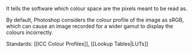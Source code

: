 It tells the software which colour space are the pixels meant to be read as.

By default, Photoshop considers the colour profile of the image as sRGB, which can cause an image recorded for a wider gamut to display the colours incorrectly.

Standards: [[ICC Colour Profiles]], [[Lookup Tables|LUTs]]